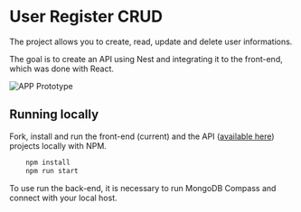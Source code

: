 
# User Register CRUD #

The project allows you to create, read, update and delete user informations.

The goal is to create an API using Nest and integrating it to the front-end, which was done with React.

![APP Prototype](https://github.com/user-attachments/assets/be822147-6934-4141-9948-4cdf6273f247)


## Running locally

Fork, install and run the front-end (current) and the API ([available here](https://github.com/LisandraFerraz/nestjs-TEx-cadastro-pessoa)) projects locally with NPM.

```bash
    npm install
    npm run start
```

To use run the back-end, it is necessary to run MongoDB Compass and connect with your local host.
